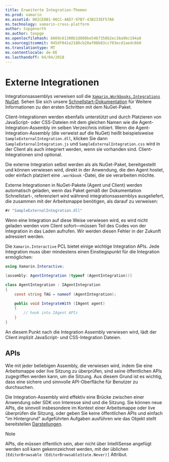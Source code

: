 ```yaml
---
title: Erweiterte Integration-Themen
ms.prod: xamarin
ms.assetid: 002CE0B1-96CC-4AD7-97B7-43B233EF57A6
ms.technology: xamarin-cross-platform
author: topgenorth
ms.author: toopge
ms.openlocfilehash: b669c61300b1d808be5467358b2ec16a9bc194a8
ms.sourcegitcommit: 945df041e2180cb20af08b83cc703ecd1aedc6b0
ms.translationtype: MT
ms.contentlocale: de-DE
ms.lasthandoff: 04/04/2018
---
```

# <a name="external-integrations"></a>Externe Integrationen

Integrationsassemblys verweisen soll die [ `Xamarin.Workbooks.Integrations` NuGet][nuget]. Sehen Sie sich unsere [Schnellstart-Dokumentation](~/tools/workbooks/sdk/index.md) für Weitere Informationen zu den ersten Schritten mit dem NuGet-Paket.

Client-Integrationen werden ebenfalls unterstützt und durch Platzieren von JavaScript- oder CSS-Dateien mit dem gleichen Namen wie die Agent-Integration-Assembly im selben Verzeichnis initiiert. Wenn die Agent-Integration-Assembly (die verweist auf die NuGet) heißt beispielsweise `SampleExternalIntegration.dll`, klicken Sie dann `SampleExternalIntegration.js` und `SampleExternalIntegration.css` wird in der Client als auch integriert werden, wenn sie vorhanden sind. Client-Integrationen sind optional.

Die externe Integration selbst werden als als NuGet-Paket, bereitgestellt und können verwiesen wird, direkt in der Anwendung, die den Agent hostet, oder einfach platziert eine `.workbook` -Datei, die sie verarbeiten möchte.

Externe Integrationen in NuGet-Pakete (Agent und Client) werden automatisch geladen, wenn das Paket gemäß der Dokumentation Schnellstart-, referenziert wird während integrationsassemblys ausgeliefert, die zusammen mit der Arbeitsmappe benötigen, als darauf zu verweisen:

```csharp
#r "SampleExternalIntegration.dll"
```

Wenn eine Integration auf diese Weise verwiesen wird, es wird nicht geladen werden vom Client sofort&mdash;müssen Teil des Codes von der Integration in das Laden aufrufen. Wir werden diesen Fehler in der Zukunft adressiert werden.

Die `Xamarin.Interactive` PCL bietet einige wichtige Integration APIs. Jede Integration muss über mindestens einen Einstiegspunkt für die Integration ermöglichen:

```csharp
using Xamarin.Interactive;

[assembly: AgentIntegration (typeof (AgentIntegration))]

class AgentIntegration : IAgentIntegration
{
    const string TAG = nameof (AgentIntegration);

    public void IntegrateWith (IAgent agent)
    {
        // hook into IAgent APIs
    }
}
```

An diesem Punkt nach die Integration Assembly verwiesen wird, lädt der Client implizit JavaScript- und CSS-Integration Dateien.

## <a name="apis"></a>APIs

Wie mit jeder beliebigen Assembly, die verwiesen wird, indem Sie eine Arbeitsmappe oder live Sitzung zu überprüfen, sind seine öffentlichen APIs zugegriffen werden kann, um die Sitzung. Aus diesem Grund ist es wichtig, dass eine sichere und sinnvolle API-Oberfläche für Benutzer zu durchsuchen.

Die Integration-Assembly wird effektiv eine Brücke zwischen einer Anwendung oder SDK von Interesse sind und die Sitzung. Sie können neue APIs, die sinnvoll insbesondere im Kontext einer Arbeitsmappe oder live überprüfen die Sitzung, oder geben Sie keine öffentlichen APIs und einfach "im Hintergrund" aufgeführten Aufgaben ausführen wie das Objekt stellt bereitstellen [Darstellungen](~/tools/workbooks/sdk/representations.md).

> [!NOTE]
> APIs, die müssen öffentlich sein, aber nicht über IntelliSense angefügt werden soll kann gekennzeichnet werden, mit der üblichen `[EditorBrowsable (EditorBrowsableState.Never)]` Attribut.

[nuget]: https://nuget.org/packages/Xamarin.Workbooks.Integration
